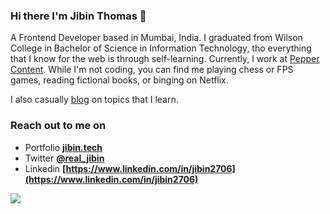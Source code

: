 ### Hi there I'm Jibin Thomas 👋
A Frontend Developer based in Mumbai, India. I graduated from Wilson College in Bachelor of Science in Information Technology, tho everything that I know for the web is through self-learning. Currently, I work at [Pepper Content](https://www.peppercontent.in). While I'm not coding, you can find me playing chess or FPS games, reading fictional books, or binging on Netflix.

I also casually [blog](https://jibin.tech/blog) on topics that I learn.


### Reach out to me on
- Portfolio **[jibin.tech](https://jibin.tech)**
- Twitter **[@real_jibin](https://twitter.com/real_jibin)**
- Linkedin **[https://www.linkedin.com/in/jibin2706](https://www.linkedin.com/in/jibin2706)**

![](https://komarev.com/ghpvc/?username=jibin2706&label=Views)

<!--
**jibin2706/jibin2706** is a ✨ _special_ ✨ repository because its `README.md` (this file) appears on your GitHub profile.

Here are some ideas to get you started:

- 🔭 I’m currently working on ...
- 🌱 I’m currently learning ...
- 👯 I’m looking to collaborate on ...
- 🤔 I’m looking for help with ...
- 💬 Ask me about ...
- 📫 How to reach me: ...
- 😄 Pronouns: ...
- ⚡ Fun fact: ...
-->
